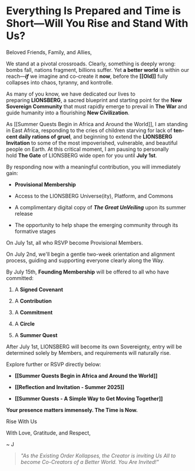 # **Everything Is Prepared and Time is Short—Will You Rise and Stand With Us?**  

Beloved Friends, Family, and Allies,

We stand at a pivotal crossroads. Clearly, something is deeply wrong: bombs fall, nations fragment, billions suffer. Yet **a better world** is within our reach—***if*** we imagine and co-create it **now**, before the **[[Old]]** fully collapses into chaos, tyranny, and kontrolle.

As many of you know, we have dedicated our lives to preparing **LIONSBERG**, a sacred blueprint and starting point for the **New Sovereign Community** that must rapidly emerge to prevail in **The War** and guide humanity into a flourishing **New Civilization**.

As [[Summer Quests Begin in Africa and Around the World]], I am standing in East Africa, responding to the cries of children starving for lack of **ten-cent daily rations of gruel**, and beginning to extend the **LIONSBERG Invitation** to some of the most impoverished, vulnerable, and beautiful people on Earth. At this critical moment, I am pausing to personally hold **The Gate** of LIONSBERG wide open for you until **July 1st**.  

By responding now with a meaningful contribution, you will immediately gain:

- **Provisional Membership**
    
- Access to the LIONSBERG Universe(ity), Platform, and Commons
    
- A complimentary digital copy of _**The Great UnVeiling**_ upon its summer release
    
- The opportunity to help shape the emerging community through its formative stages
    

On July 1st, all who RSVP become Provisional Members.

On July 2nd, we'll begin a gentle two-week orientation and alignment process, guiding and supporting everyone clearly along the Way.

By July 15th, **Founding Membership** will be offered to all who have committed:

1. A **Signed Covenant**
    
2. A **Contribution**
    
3. A **Commitment**
    
4. A **Circle**
    
5. A **Summer Quest**
    

After July 1st, LIONSBERG will become its own Sovereignty, entry will be determined solely by Members, and requirements will naturally rise.

Explore further or RSVP directly below:

- **[[Summer Quests Begin in Africa and Around the World]]**
    
- **[[Reflection and Invitation - Summer 2025]]**
    
- **[[Summer Quests - A Simple Way to Get Moving Together]]**
    

**Your presence matters immensely. The Time is Now.**

<a class='kindful-donate-btn' id='kindful-donate-btn-991b40b3-0f60-41fb-9679-b2faa8482284'>Rise With Us</a>
<script src='https://lionsberg-bloom.kindful.com/embeds/991b40b3-0f60-41fb-9679-b2faa8482284/init.js?type=button' data-embed-id='991b40b3-0f60-41fb-9679-b2faa8482284' data-lookup-type='jquery-selector' data-lookup-value='#kindful-donate-btn-991b40b3-0f60-41fb-9679-b2faa8482284'></script>

With Love, Gratitude, and Respect,  

~ J

> _"As the Existing Order Kollapses, the Creator is inviting Us All to become Co-Creators of a Better World. You Are Invited!"_  